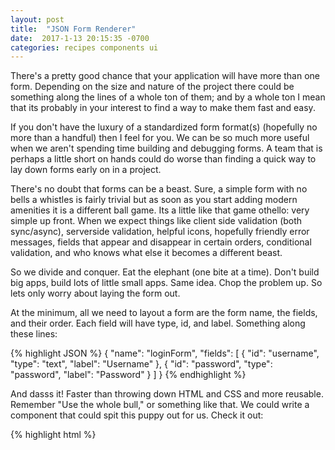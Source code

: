 ```yaml
---
layout: post
title:  "JSON Form Renderer"
date:  2017-1-13 20:15:35 -0700
categories: recipes components ui
---
```


There's a pretty good chance that your application will have more than one form. Depending on the size and nature of the project there could be something along the lines of a whole ton of them; and by a whole ton I mean that its probably in your interest to find a way to make them fast and easy.

If you don't have the luxury of a standardized form format(s) (hopefully no more than a handful) then I feel for you. We can be so much more useful when we aren't spending time building and debugging forms. A team that is perhaps a little short on hands could do worse than finding a quick way to lay down forms early on in a project.

There's no doubt that forms can be a beast. Sure, a simple form with no bells a whistles is fairly trivial but as soon as you start adding modern amenities it is a different ball game. Its a little like that game othello: very simple up front. When we expect things like client side validation (both sync/async), serverside validation, helpful icons, hopefully friendly error messages, fields that appear and disappear in certain orders, conditional validation, and who knows what else it becomes a different beast.

So we divide and conquer. Eat the elephant (one bite at a time). Don't build big apps, build lots of little small apps. Same idea. Chop the problem up. So lets only worry about laying the form out.

At the minimum, all we need to layout a form are the form name, the fields, and their order. Each field will have type, id, and label. Something along these lines:

{% highlight JSON %}
{
    "name": "loginForm",
    "fields": [
        {
            "id": "username",
            "type": "text",
            "label": "Username"
        },
        {
            "id": "password",
            "type": "password",
            "label": "Password"
        }
    ]
}
{% endhighlight %}

And dasss it! Faster than throwing down HTML and CSS and more reusable. Remember "Use the whole bull," or something like that. We could write a component that could spit this puppy out for us. Check it out:

{% highlight html %}
    <dom-module id="json-form-renderer">
        <template>
            <style>
                label {
                    display: block;
                    font-family: sans-serif;
                    font-weight: bold;
                    padding: 5px;
                }

                input {
                    display: block;
                    font-family: sans-serif;
                    padding: 5px;
                }
            </style>
            <form name="[[ jsonForm.name ]]">
            <template is="dom-repeat" id="repeater" items="[[ jsonForm.fields ]]" as="input">
                <template is="dom-if" if="[[ isType('text', input.type) ]]">
                    <label>
                        [[ input.label ]]
                        <input id$="[[ input.id ]]" type="text">
                    </label>
                </template>

                <template is="dom-if" if="[[ isType('password', input.type) ]]">
                    <label>
                        [[ input.label ]]
                        <input id$="[[ input.id ]]" type="password">                        
                    </label>
                </template>
            </template>
            </form>
        </template>
        <script>
            HTMLImports.whenReady(function() {
                Polymer({
                    is: 'json-form-renderer',
                    properties: {
                        jsonForm: Object
                    },
                    isType: function (reference, inputType) {
                        return inputType === reference;
                    }
                });
            });
        </script>
    </dom-module>
{% endhighlight %}

We just accept the JSON form definition as a property and switch on the type key of each field to decide which type of input we need. We can spin this into bootstrap forms no problem. A new form style just needs a new renderer.

{% highlight html %}
    <dom-module id="json-form-renderer">
        <template>
            <style>
                label {
                    display: block;
                    font-family: sans-serif;
                    font-weight: bold;
                    padding: 5px;
                }

                input {
                    display: block;
                    font-family: sans-serif;
                    padding: 5px;
                }
            </style>
            <form name="[[ jsonForm.name ]]">
            <template is="dom-repeat" id="repeater" items="[[ jsonForm.fields ]]" as="input">
                <template is="dom-if" if="[[ isType('text', input.type) ]]">
                    <div class="form-group">
                        <label for="[[ input.id ]]">[[ input.label ]]</label>
                        <input id$="[[ input.id ]]" type="[[ input.type ]]" class="form-control">
                    </div>
                </template>

                <template is="dom-if" if="[[ isType('password', input.type) ]]">
                    <div class="form-group">
                        <label for="[[ input.id ]]">[[ input.label ]]</label>
                        <input id$="[[ input.id ]]" type="[[ input.type ]]" class="form-control">
                    </div>
                </template>
            </template>
            </form>
        </template>
        <script>
            HTMLImports.whenReady(function() {
                Polymer({
                    is: 'json-form-renderer',
                    properties: {
                        jsonForm: Object
                    },
                    isType: function (reference, inputType) {
                        return inputType === reference;
                    }
                });
            });
        </script>
    </dom-module>
{% endhighlight %}

Now we can throw down forms quick and easy. These JSON form definitions could be AJAXed in and piped into the form render. Maybe something like this:

{% highlight html%}
    <ajax-request 
        method="GET" 
        url="forms/loginForm" 
        last-response="/{/{ jsonForm /}/}">
    </ajax-request>

    <json-form-renderer json-form="[[ jsonForm ]]"></json-form-renderer>
{% endhighlight %}

In Polymer {{ }} indicates two way binding. It's fine. It's not an antipattern. Don't get me started. [[ ]] is a one way binding down into the form renderer. As soon as the request finishes and changes the value of jsonForm the bindings will propagate the change downard to <json-form-renderer> who will begin rendering the form.


